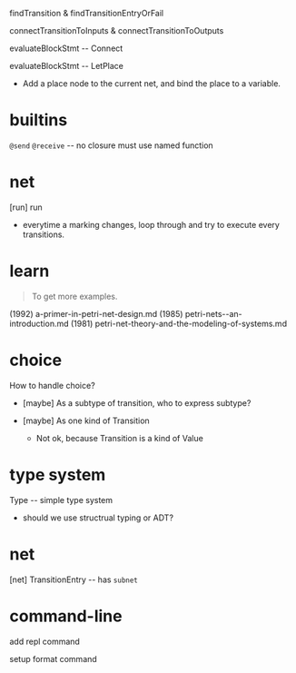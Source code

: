 findTransition & findTransitionEntryOrFail

connectTransitionToInputs & connectTransitionToOutputs

evaluateBlockStmt -- Connect

evaluateBlockStmt -- LetPlace

- Add a place node to the current net,
  and bind the place to a variable.

# builtins

`@send`
`@receive` -- no closure must use named function

# net

[run] run

- everytime a marking changes,
  loop through and try to execute every transitions.

# learn

> To get more examples.

(1992) a-primer-in-petri-net-design.md
(1985) petri-nets--an-introduction.md
(1981) petri-net-theory-and-the-modeling-of-systems.md

# choice

How to handle choice?

- [maybe] As a subtype of transition, who to express subtype?

- [maybe] As one kind of Transition

  - Not ok, because Transition is a kind of Value

# type system

Type -- simple type system

- should we use structrual typing or ADT?

# net

[net] TransitionEntry -- has `subnet`

# command-line

add repl command

setup format command
